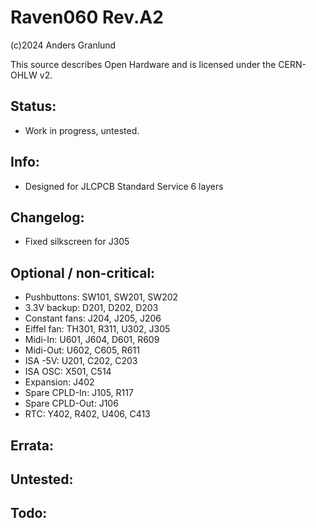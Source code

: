 # Raven060 Rev.A2

(c)2024 Anders Granlund

This source describes Open Hardware and is licensed under the CERN-OHLW v2.



## Status:
- Work in progress, untested.


## Info:
- Designed for JLCPCB Standard Service 6 layers


## Changelog:
- Fixed silkscreen for J305


## Optional / non-critical:
- Pushbuttons:     SW101, SW201, SW202
- 3.3V backup:     D201, D202, D203
- Constant fans:   J204, J205, J206
- Eiffel fan:      TH301, R311, U302, J305
- Midi-In:         U601, J604, D601, R609
- Midi-Out:        U602, C605, R611
- ISA -5V:         U201, C202, C203
- ISA OSC:         X501, C514
- Expansion:       J402
- Spare CPLD-In:   J105, R117
- Spare CPLD-Out:  J106
- RTC:             Y402, R402, U406, C413


## Errata:


## Untested:


## Todo:

